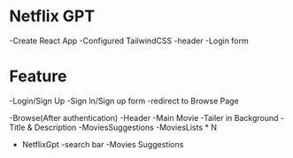 # Netflix GPT

-Create React App
-Configured TailwindCSS
-header
-Login form

# Feature

-Login/Sign Up
-Sign In/Sign up form
-redirect to Browse Page

-Browse(After authentication)
-Header
-Main Movie
-Tailer in Background
-Title & Description
-MoviesSuggestions
-MoviesLists \* N

- NetflixGpt
  -search bar
  -Movies Suggestions
